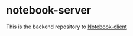 # notebook-server
This is the backend repository to [Notebook-client](https://github.com/AndreeaMatei2811/notebook-client)
